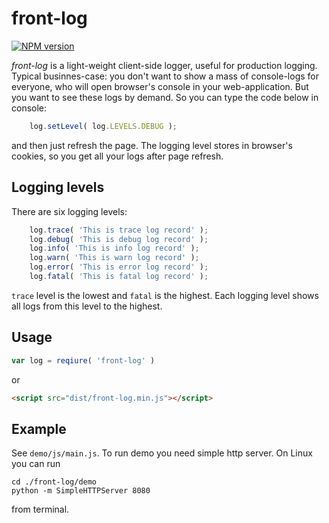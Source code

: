 # front-log
[![NPM version][npm-image]][npm-url]

*front-log* is a light-weight client-side logger, useful for production logging.
Typical businnes-case: you don't want to show a mass of console-logs for everyone, who will open browser's console in your web-application. But you want to see these logs by demand.
So you can type the code below in console:
```javascript
    log.setLevel( log.LEVELS.DEBUG );
```
and then just refresh the page. The logging level stores in browser's cookies, so you get all your logs after page refresh.


## Logging levels

There are six logging levels:
```javascript
    log.trace( 'This is trace log record' );
    log.debug( 'This is debug log record' );
    log.info( 'This is info log record' );
    log.warn( 'This is warn log record' );
    log.error( 'This is error log record' );
    log.fatal( 'This is fatal log record' );
```

`trace` level is the lowest and `fatal` is the highest. Each logging level shows all logs from this level to the highest.


## Usage

```javascript
var log = reqiure( 'front-log' )
```

or 

```html
<script src="dist/front-log.min.js"></script>
```


## Example

See `demo/js/main.js`.
To run demo you need simple http server. On Linux you can run 
```shell
cd ./front-log/demo
python -m SimpleHTTPServer 8080
```
from terminal.

[npm-image]: http://img.shields.io/badge/npm-v0.0.5-green.svg
[npm-url]: https://www.npmjs.org/package/front-log
